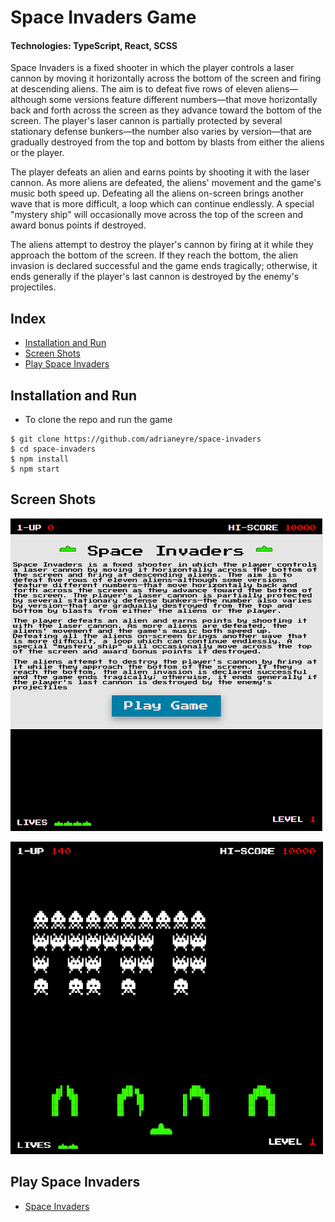 # Space Invaders Game

#### Technologies: TypeScript, React, SCSS

Space Invaders is a fixed shooter in which the player controls a laser cannon by moving it horizontally across the bottom of the screen and firing at descending aliens. The aim is to defeat five rows of eleven aliens—although some versions feature different numbers—that move horizontally back and forth across the screen as they advance toward the bottom of the screen. The player's laser cannon is partially protected by several stationary defense bunkers—the number also varies by version—that are gradually destroyed from the top and bottom by blasts from either the aliens or the player.

The player defeats an alien and earns points by shooting it with the laser cannon. As more aliens are defeated, the aliens' movement and the game's music both speed up. Defeating all the aliens on-screen brings another wave that is more difficult, a loop which can continue endlessly. A special "mystery ship" will occasionally move across the top of the screen and award bonus points if destroyed.

The aliens attempt to destroy the player's cannon by firing at it while they approach the bottom of the screen. If they reach the bottom, the alien invasion is declared successful and the game ends tragically; otherwise, it ends generally if the player's last cannon is destroyed by the enemy's projectiles.

## Index
* [Installation and Run](#Install)
* [Screen Shots](#Shots)
* [Play Space Invaders](#Play)

## <a name="Install">Installation and Run</a>
* To clone the repo and run the game
```shell
$ git clone https://github.com/adrianeyre/space-invaders
$ cd space-invaders
$ npm install
$ npm start
```

## <a name="Shots">Screen Shots</a>
[![Screenshot](https://raw.githubusercontent.com/adrianeyre/space-invaders/master/src/images/screenshot1.png)](https://raw.githubusercontent.com/adrianeyre/space-invaders/master/src/images/screenshot1.png "Game View")

[![Screenshot](https://raw.githubusercontent.com/adrianeyre/space-invaders/master/src/images/screenshot2.png)](https://raw.githubusercontent.com/adrianeyre/space-invaders/master/src/images/screenshot2.png "Game View")

## <a name="Play">Play Space Invaders</a>
* [Space Invaders](http://adrianeyre.co.uk/space-invaders)
